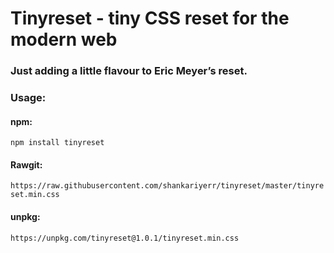 # Tinyreset - tiny CSS reset for the modern web
### Just adding a little flavour to Eric Meyer’s reset. 

### **Usage:**
#### npm:
`npm install tinyreset`

#### Rawgit:
`https://raw.githubusercontent.com/shankariyerr/tinyreset/master/tinyreset.min.css`

#### unpkg: 
`https://unpkg.com/tinyreset@1.0.1/tinyreset.min.css`
